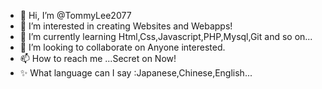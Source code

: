 - 👋 Hi, I’m @TommyLee2077
- 👀 I’m interested in creating Websites and Webapps!
- 🌱 I’m currently learning Html,Css,Javascript,PHP,Mysql,Git and so on...
- 💞️ I’m looking to collaborate on Anyone interested.
- 📫 How to reach me ...Secret on Now!
- ✨ What language can I say :Japanese,Chinese,English...

<!---
TommyLee2077/TommyLee2077 is a ✨ special ✨ repository because its `README.md` (this file) appears on your GitHub profile.
You can click the Preview link to take a look at your changes.
--->
